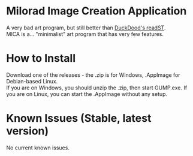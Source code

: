 # Milorad Image Creation Application
A very bad art program, but still better than [DuckDood's readST](https://github.com/DuckDood/readST).<br>
MICA is a... "minimalist" art program that has very few features.
# How to Install
Download one of the releases - the .zip is for Windows, .AppImage for Debian-based Linux.<br>
If you are on Windows, you should unzip the .zip, then start GUMP.exe. If you are on Linux, you can start the .AppImage without any setup.
# Known Issues (Stable, latest version)
No current known issues.
